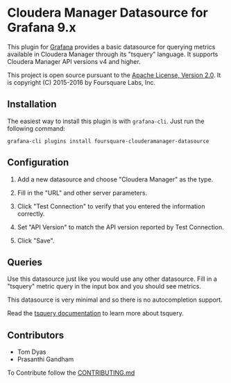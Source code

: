 <!-- This README file is going to be the one displayed on the Grafana.com website for your plugin -->

Cloudera Manager Datasource for Grafana 9.x
===========================================

This plugin for [Grafana](http://grafana.org) provides a basic datasource for querying metrics
available in Cloudera Manager through its "tsquery" language. It supports Cloudera Manager API
versions v4 and higher.

This project is open source pursuant to the [Apache License, Version 2.0](https://www.apache.org/licenses/LICENSE-2.0).
It is copyright (C) 2015-2016 by Foursquare Labs, Inc.


Installation
------------

The easiest way to install this plugin is with `grafana-cli`. Just run the following command:

```
grafana-cli plugins install foursquare-clouderamanager-datasource
```

Configuration
-------------

1. Add a new datasource and choose "Cloudera Manager" as the type.

2. Fill in the "URL" and other server parameters.

3. Click "Test Connection" to verify that you entered the information correctly.

4. Set "API Version" to match the API version reported by Test Connection.

5. Click "Save".

Queries
-------

Use this datasource just like you would use any other datasource. Fill in a "tsquery"
metric query in the input box and you should see metrics.

This datasource is very minimal and so there is no autocompletion support.

Read the [tsquery documentation](https://www.cloudera.com/documentation/enterprise/latest/topics/cm_dg_tsquery.html)
to learn more about tsquery.


Contributors
------------

- Tom Dyas
- Prasanthi Gandham

To Contribute follow the [CONTRIBUTING.md](/CONTRIBUTING.md)
